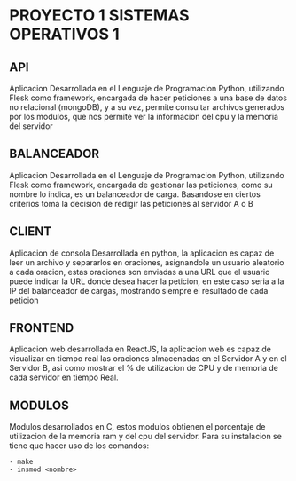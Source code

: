# PROYECTO 1 SISTEMAS OPERATIVOS 1

## API
Aplicacion Desarrollada en el Lenguaje de Programacion Python, utilizando Flesk como framework, encargada de hacer peticiones a una base de datos no relacional (mongoDB), y a su vez, permite consultar archivos generados por los modulos, que nos permite ver la informacion del cpu y la memoria del servidor

## BALANCEADOR
Aplicacion Desarrollada en el Lenguaje de Programacion Python, utilizando Flesk como framework, encargada de gestionar las peticiones, como su nombre lo indica, es un balanceador de carga.
Basandose en ciertos criterios toma la decision de redigir las peticiones al servidor A o B

## CLIENT
Aplicacion de consola Desarrollada en python, la aplicacion es capaz de leer un archivo y separarlos en oraciones, asignandole un usuario aleatorio a cada oracion, estas oraciones son enviadas a una URL que el usuario puede indicar la URL donde desea hacer la peticion, en este caso seria a la IP del balanceador de cargas, mostrando siempre el resultado de cada peticion

## FRONTEND
Aplicacion web desarrollada en ReactJS, la aplicacion web es capaz de visualizar en tiempo real las oraciones almacenadas en el Servidor A y en el Servidor B, asi como mostrar el % de utilizacion de CPU y de memoria  de cada servidor en tiempo Real.

## MODULOS
Modulos desarrollados en C, estos modulos obtienen el porcentaje de utilizacion de la memoria ram y del cpu del servidor. Para su instalacion se tiene que hacer uso de los comandos:
    
    - make
    - insmod <nombre>